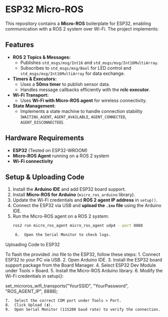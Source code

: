 # **ESP32 Micro-ROS**  

This repository contains a **Micro-ROS** boilerplate for ESP32, enabling communication with a ROS 2 system over Wi-Fi. The project implements:  

## **Features**
- **ROS 2 Topics & Messages:**  
  - Publishes `std_msgs/msg/Int16` and `std_msgs/msg/Int16MultiArray`.  
  - Subscribes to `std_msgs/msg/Bool` for LED control and `std_msgs/msg/Int16MultiArray` for data exchange.  
- **Timers & Executors:**  
  - Uses a **50ms timer** to publish sensor data.  
  - Handles message callbacks efficiently with the **rclc executor**.  
- **Wi-Fi Transport:**  
  - Uses **Wi-Fi with Micro-ROS agent** for wireless connectivity.  
- **State Management:**  
  - Implements a state machine to handle connection stability (`WAITING_AGENT`, `AGENT_AVAILABLE`, `AGENT_CONNECTED`, `AGENT_DISCONNECTED`).  

## **Hardware Requirements**  
- **ESP32** (Tested on ESP32-WROOM)  
- **Micro-ROS Agent** running on a ROS 2 system  
- **Wi-Fi connectivity**  

## **Setup & Uploading Code**  
1. Install the **Arduino IDE** and add ESP32 board support.  
2. Install **Micro-ROS for Arduino** (`micro_ros_arduino` library).  
3. Update the Wi-Fi credentials and **ROS 2 agent IP address** in `setup()`.  
4. Connect the ESP32 via USB and **upload the `.ino` file** using the Arduino IDE.  
5. Run the Micro-ROS agent on a ROS 2 system:  
   ```sh
   ros2 run micro_ros_agent micro_ros_agent udp4 --port 8888

	6.	Open the Serial Monitor to check logs.

Uploading Code to ESP32

To flash the provided .ino file to the ESP32, follow these steps:
	1.	Connect ESP32 to your PC via USB.
	2.	Open Arduino IDE.
	3.	Install the ESP32 board support package from the Board Manager.
	4.	Select ESP32 Dev Module under Tools > Board.
	5.	Install the Micro-ROS Arduino library.
	6.	Modify the Wi-Fi credentials in setup():

set_microros_wifi_transports("YourSSID", "YourPassword", "ROS_AGENT_IP", 8888);


	7.	Select the correct COM port under Tools > Port.
	8.	Click Upload (⏫).
	9.	Open Serial Monitor (115200 baud rate) to verify the connection.
